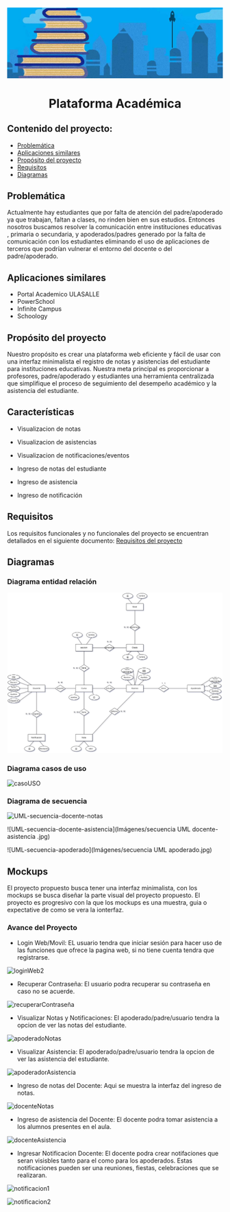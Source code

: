 ![Logo-PA](Logo-PA.JPG)
<h1 align="center">Plataforma Académica</h1>

## Contenido del proyecto:

- [Problemática](#Problemática)
- [Aplicaciones similares](#Aplicaciones-similares)
- [Propósito del proyecto](#Propósito-del-proyecto)
- [Requisitos](#Requisitos)
- [Diagramas](#Diagramas)

## Problemática

Actualmente hay estudiantes que por falta de atención del padre/apoderado ya que trabajan, faltan a clases, no rinden bien en sus estudios. Entonces nosotros buscamos resolver la comunicación entre instituciones educativas , primaria o secundaria, y apoderados/padres generado por la falta de comunicación con los estudiantes  eliminando el uso de aplicaciones de terceros que podrían vulnerar el entorno del docente o del padre/apoderado.

## Aplicaciones similares

- Portal Academico ULASALLE
- PowerSchool
- Infinite Campus
- Schoology

## Propósito del proyecto

Nuestro propósito es crear una plataforma web eficiente y fácil de usar con una interfaz minimalista el registro de notas y asistencias del estudiante para instituciones educativas. Nuestra meta principal es proporcionar a profesores, padre/apoderado y estudiantes una herramienta centralizada que simplifique el proceso de seguimiento del desempeño académico y la asistencia del estudiante. 

## Características

- Visualizacion de notas
- Visualizacion de asistencias
- Visualizacion de notificaciones/eventos

- Ingreso de notas del estudiante
- Ingreso de asistencia
- Ingreso de notificación

## Requisitos

Los requisitos funcionales y no funcionales del proyecto se encuentran detallados en el siguiente documento: [Requisitos del proyecto](https://drive.google.com/file/d/1j5xsyA21bkWk6gz__MowmHE6-j_Wsw8z/view?usp=sharing)

## Diagramas

### Diagrama entidad relación

![DER](Imágenes/DER.jpg)

### Diagrama casos de uso

![casoUSO](https://github.com/eluqm/CsoftwareGrupo03/assets/103951817/40ed2ca6-b687-4df6-b37a-acc66aacb4a3)

### Diagrama de secuencia

![UML-secuencia-docente-notas](https://github.com/eluqm/CsoftwareGrupo03/blob/main/Im%C3%A1genes/Secuencia%20UML%20docente.jpg)

![UML-secuencia-docente-asistencia](Imágenes/secuencia UML docente-asistencia .jpg)

![UML-secuencia-apoderado](Imágenes/secuencia UML apoderado.jpg)

## Mockups

El proyecto propuesto busca tener una interfaz minimalista, con los mockups se busca diseñar la parte visual del proyecto propuesto. El proyecto es progresivo con la que los mockups es una muestra, guia o expectative de como se vera la ionterfaz.

### Avance del Proyecto

- Login Web/Movil: EL usuario tendra que iniciar sesión para hacer uso de las funciones que ofrece la pagina web, si no tiene cuenta tendra que registrarse.

![loginWeb2](https://github.com/eluqm/CsoftwareGrupo03/assets/103951817/0559c35c-842e-435a-a738-10ebb8dcd951)

- Recuperar Contraseña: El usuario podra recuperar su contraseña en caso no se acuerde.

![recuperarContraseña](https://github.com/eluqm/CsoftwareGrupo03/assets/103951817/405356af-f1eb-466c-9202-5491d1b7c6be)

- Visualizar Notas y Notificaciones: El apoderado/padre/usuario tendra la opcion de ver las notas del estudiante.

![apoderadoNotas](https://github.com/eluqm/CsoftwareGrupo03/assets/103951817/1e6af56e-1487-4605-9eee-12336bfa1575)

- Visualizar Asistencia:  El apoderado/padre/usuario tendra la opcion de ver las asistencia del estudiante.

![apoderadorAsistencia](https://github.com/eluqm/CsoftwareGrupo03/assets/103951817/87c53119-f396-4cdc-82cd-0ab98f68dc29)

- Ingreso de notas del Docente: Aqui se muestra la interfaz del ingreso de notas.

![docenteNotas](https://github.com/eluqm/CsoftwareGrupo03/assets/103951817/0b904269-c1c4-4f48-87a1-0fbc094b9141)

- Ingreso de asistencia del Docente: El docente podra tomar asistencia a los alumnos presentes en el aula.

![docenteAsistencia](https://github.com/eluqm/CsoftwareGrupo03/assets/103951817/8af8328e-1ec2-495a-9b63-ab9b8f39c07c)

- Ingresar Notificacion Docente: El docente podra crear notifaciones que seran visisbles tanto para el como para los apoderados. Estas notificaciones pueden ser una reuniones, fiestas, celebraciones que se realizaran.


![notificacion1](https://github.com/eluqm/CsoftwareGrupo03/assets/103951817/65c9ca14-856c-4d87-9df4-ebee41d7f6ab)

![notificacion2](https://github.com/eluqm/CsoftwareGrupo03/assets/103951817/73f16c31-b79b-4450-8a96-513fbcba8d18)
